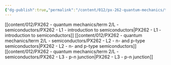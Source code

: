 ```yaml
---
{"dg-publish":true,"permalink":"/content/012/px-262-quantum-mechanics/term-2/l-semiconductors/l-semiconductors/","noteIcon":"1","created":"2025-02-17T11:14:38.441+00:00","updated":"2025-03-13T12:37:02.770+00:00"}
---
```


[[content/012/PX262 - quantum mechanics/term 2/L - semiconductors/PX262 - L1 - introduction to semiconductors\|PX262 - L1 - introduction to semiconductors]]
[[content/012/PX262 - quantum mechanics/term 2/L - semiconductors/PX262 - L2 - n- and p-type semiconductors\|PX262 - L2 - n- and p-type semiconductors]]
[[content/012/PX262 - quantum mechanics/term 2/L - semiconductors/PX262 - L3 - p-n junction\|PX262 - L3 - p-n junction]]

